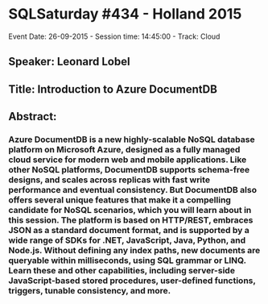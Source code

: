 # SQLSaturday #434 - Holland 2015
Event Date: 26-09-2015 - Session time: 14:45:00 - Track: Cloud
## Speaker: Leonard Lobel
## Title: Introduction to Azure DocumentDB
## Abstract:
### Azure DocumentDB is a new highly-scalable NoSQL database platform on Microsoft Azure, designed as a fully managed cloud service for modern web and mobile applications. Like other NoSQL platforms, DocumentDB supports schema-free designs, and scales across replicas with fast write performance and eventual consistency. But DocumentDB also offers several unique features that make it a compelling candidate for NoSQL scenarios, which you will learn about in this session. The platform is based on HTTP/REST, embraces JSON as a standard document format, and is supported by a wide range of SDKs for .NET, JavaScript, Java, Python, and Node.js. Without defining any index paths, new documents are queryable within milliseconds, using SQL grammar or LINQ. Learn these and other capabilities, including server-side JavaScript-based stored procedures, user-defined functions, triggers, tunable consistency, and more.
